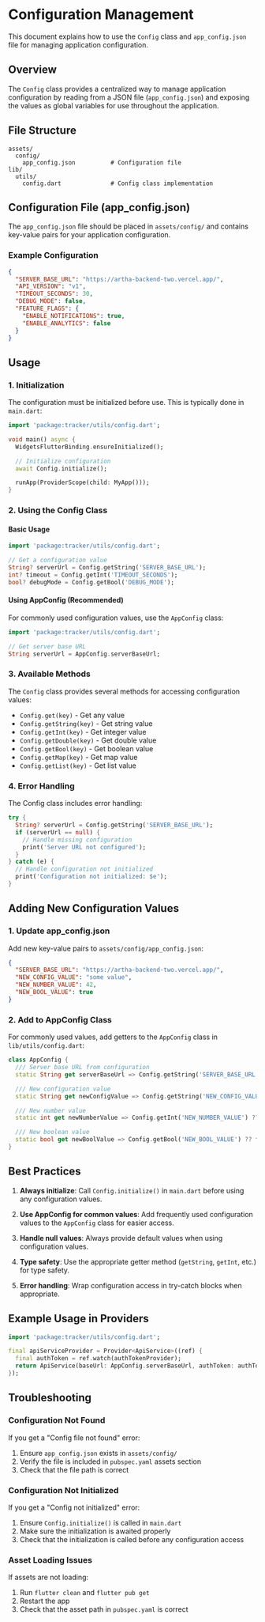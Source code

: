 # Configuration Management

This document explains how to use the `Config` class and `app_config.json` file for managing application configuration.

## Overview

The `Config` class provides a centralized way to manage application configuration by reading from a JSON file (`app_config.json`) and exposing the values as global variables for use throughout the application.

## File Structure

```
assets/
  config/
    app_config.json          # Configuration file
lib/
  utils/
    config.dart              # Config class implementation
```

## Configuration File (app_config.json)

The `app_config.json` file should be placed in `assets/config/` and contains key-value pairs for your application configuration.

### Example Configuration

```json
{
  "SERVER_BASE_URL": "https://artha-backend-two.vercel.app/",
  "API_VERSION": "v1",
  "TIMEOUT_SECONDS": 30,
  "DEBUG_MODE": false,
  "FEATURE_FLAGS": {
    "ENABLE_NOTIFICATIONS": true,
    "ENABLE_ANALYTICS": false
  }
}
```

## Usage

### 1. Initialization

The configuration must be initialized before use. This is typically done in `main.dart`:

```dart
import 'package:tracker/utils/config.dart';

void main() async {
  WidgetsFlutterBinding.ensureInitialized();

  // Initialize configuration
  await Config.initialize();

  runApp(ProviderScope(child: MyApp()));
}
```

### 2. Using the Config Class

#### Basic Usage

```dart
import 'package:tracker/utils/config.dart';

// Get a configuration value
String? serverUrl = Config.getString('SERVER_BASE_URL');
int? timeout = Config.getInt('TIMEOUT_SECONDS');
bool? debugMode = Config.getBool('DEBUG_MODE');
```

#### Using AppConfig (Recommended)

For commonly used configuration values, use the `AppConfig` class:

```dart
import 'package:tracker/utils/config.dart';

// Get server base URL
String serverUrl = AppConfig.serverBaseUrl;
```

### 3. Available Methods

The `Config` class provides several methods for accessing configuration values:

- `Config.get(key)` - Get any value
- `Config.getString(key)` - Get string value
- `Config.getInt(key)` - Get integer value
- `Config.getDouble(key)` - Get double value
- `Config.getBool(key)` - Get boolean value
- `Config.getMap(key)` - Get map value
- `Config.getList(key)` - Get list value

### 4. Error Handling

The Config class includes error handling:

```dart
try {
  String? serverUrl = Config.getString('SERVER_BASE_URL');
  if (serverUrl == null) {
    // Handle missing configuration
    print('Server URL not configured');
  }
} catch (e) {
  // Handle configuration not initialized
  print('Configuration not initialized: $e');
}
```

## Adding New Configuration Values

### 1. Update app_config.json

Add new key-value pairs to `assets/config/app_config.json`:

```json
{
  "SERVER_BASE_URL": "https://artha-backend-two.vercel.app/",
  "NEW_CONFIG_VALUE": "some value",
  "NEW_NUMBER_VALUE": 42,
  "NEW_BOOL_VALUE": true
}
```

### 2. Add to AppConfig Class

For commonly used values, add getters to the `AppConfig` class in `lib/utils/config.dart`:

```dart
class AppConfig {
  /// Server base URL from configuration
  static String get serverBaseUrl => Config.getString('SERVER_BASE_URL') ?? '';

  /// New configuration value
  static String get newConfigValue => Config.getString('NEW_CONFIG_VALUE') ?? '';

  /// New number value
  static int get newNumberValue => Config.getInt('NEW_NUMBER_VALUE') ?? 0;

  /// New boolean value
  static bool get newBoolValue => Config.getBool('NEW_BOOL_VALUE') ?? false;
}
```

## Best Practices

1. **Always initialize**: Call `Config.initialize()` in `main.dart` before using any configuration values.

2. **Use AppConfig for common values**: Add frequently used configuration values to the `AppConfig` class for easier access.

3. **Handle null values**: Always provide default values when using configuration values.

4. **Type safety**: Use the appropriate getter method (`getString`, `getInt`, etc.) for type safety.

5. **Error handling**: Wrap configuration access in try-catch blocks when appropriate.

## Example Usage in Providers

```dart
import 'package:tracker/utils/config.dart';

final apiServiceProvider = Provider<ApiService>((ref) {
  final authToken = ref.watch(authTokenProvider);
  return ApiService(baseUrl: AppConfig.serverBaseUrl, authToken: authToken);
});
```

## Troubleshooting

### Configuration Not Found

If you get a "Config file not found" error:

1. Ensure `app_config.json` exists in `assets/config/`
2. Verify the file is included in `pubspec.yaml` assets section
3. Check that the file path is correct

### Configuration Not Initialized

If you get a "Config not initialized" error:

1. Ensure `Config.initialize()` is called in `main.dart`
2. Make sure the initialization is awaited properly
3. Check that the initialization is called before any configuration access

### Asset Loading Issues

If assets are not loading:

1. Run `flutter clean` and `flutter pub get`
2. Restart the app
3. Check that the asset path in `pubspec.yaml` is correct
